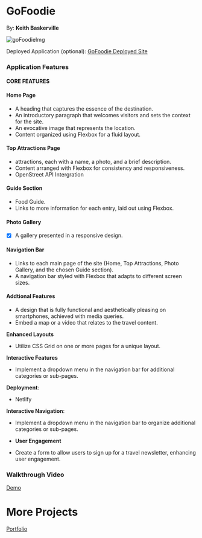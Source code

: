 # GoFoodie
 By: **Keith Baskerville**

 ![goFoodieImg](https://github.com/user-attachments/assets/9c426000-4292-4fe9-881c-f659d3f48ea6)

Deployed Application (optional): [GoFoodie Deployed Site](https://gofoodieintl.netlify.app/)

### Application Features

#### CORE FEATURES

#### **Home Page**
  - A heading that captures the essence of the destination.
  - An introductory paragraph that welcomes visitors and sets the context for the site.
  - An evocative image that represents the location.
  - Content organized using Flexbox for a fluid layout.

#### **Top Attractions Page**
  - attractions, each with a name, a photo, and a brief description.
  - Content arranged with Flexbox for consistency and responsiveness.
  - OpenStreet API Intergration 

#### **Guide Section**
  - Food Guide.
  - Links to more information for each entry, laid out using Flexbox.

#### **Photo Gallery**
  - [x] A gallery presented in a responsive design.

#### **Navigation Bar**
  - Links to each main page of the site (Home, Top Attractions, Photo Gallery, and the chosen Guide section).
  - A navigation bar styled with Flexbox that adapts to different screen sizes.  

#### **Addtional Features**
  -  A design that is fully functional and aesthetically pleasing on smartphones, achieved with media queries.
  - Embed a map or a video that relates to the travel content.

**Enhanced Layouts**
  - Utilize CSS Grid on one or more pages for a unique layout.

 **Interactive Features**
  - Implement a dropdown menu in the navigation bar for additional categories or sub-pages.

 **Deployment**:
 - Netlify 

**Interactive Navigation**:
  - Implement a dropdown menu in the navigation bar to organize additional categories or sub-pages.

-  **User Engagement**
  - Create a form to allow users to sign up for a travel newsletter, enhancing user engagement.

### Walkthrough Video

[Demo](https://github.com/user-attachments/assets/4480ad64-fee8-4898-afeb-a08096611392)


# More Projects 

 [Portfolio](https://keithbaskerville-dev.netlify.app/)


